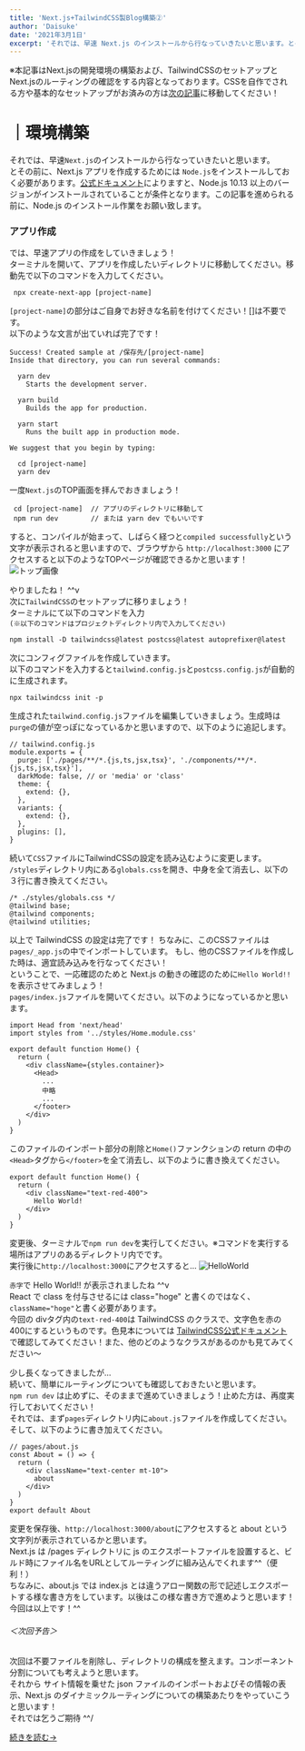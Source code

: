 ```yaml
---
title: 'Next.js+TailwindCSS製Blog構築②'
author: 'Daisuke'
date: '2021年3月1日'
excerpt: 'それでは、早速 Next.js のインストールから行なっていきたいと思います。とその前に、Next.js アプリを作成するためには Node.js をインストールしておく必要があります。公式ドキュメントによりますと、Node.js 10.13 以上の...'
---
```


※本記事はNext.jsの開発環境の構築および、TailwindCSSのセットアップとNext.jsのルーティングの確認をする内容となっております。CSSを自作でされる方や基本的なセットアップがお済みの方は[次の記事](/post/next-tailwind03)に移動してください！

# ｜環境構築
それでは、早速`Next.js`のインストールから行なっていきたいと思います。  
とその前に、Next.js アプリを作成するためには `Node.js`をインストールしておく必要があります。[公式ドキュメント](https://nextjs.org/docs)によりますと、Node.js 10.13 以上のバージョンがインストールされていることが条件となります。この記事を進められる前に、Node.js のインストール作業をお願い致します。

### アプリ作成
では、早速アプリの作成をしていきましょう！  
ターミナルを開いて、アプリを作成したいディレクトリに移動してください。移動先で以下のコマンドを入力してください。
```
 npx create-next-app [project-name]
```
`[project-name]`の部分はご自身でお好きな名前を付けてください！[]は不要です。  
以下のような文言が出ていれば完了です！
```
Success! Created sample at /保存先/[project-name]
Inside that directory, you can run several commands:

  yarn dev
    Starts the development server.

  yarn build
    Builds the app for production.

  yarn start
    Runs the built app in production mode.

We suggest that you begin by typing:

  cd [project-name]
  yarn dev
```
一度`Next.js`のTOP画面を拝んでおきましょう！
```
 cd [project-name]  // アプリのディレクトリに移動して
 npm run dev        // または yarn dev でもいいです
```
すると、コンパイルが始まって、しばらく経つと`compiled successfully`という文字が表示されると思いますので、ブラウザから `http://localhost:3000` にアクセスすると以下のようなTOPページが確認できるかと思います！
![トップ画像](/images/top_page.png)

やりましたね！ ^^v  
次に`TailwindCSS`のセットアップに移りましょう！  
ターミナルにて以下のコマンドを入力  
`(※以下のコマンドはプロジェクトディレクトリ内で入力してください)`
```
npm install -D tailwindcss@latest postcss@latest autoprefixer@latest
```
次にコンフィグファイルを作成していきます。  
以下のコマンドを入力すると`tailwind.config.js`と`postcss.config.js`が自動的に生成されます。
```
npx tailwindcss init -p
```
生成された`tailwind.config.js`ファイルを編集していきましょう。生成時は`purge`の値が空っぽになっているかと思いますので、以下のように追記します。
```
// tailwind.config.js
module.exports = {
  purge: ['./pages/**/*.{js,ts,jsx,tsx}', './components/**/*.{js,ts,jsx,tsx}'],
  darkMode: false, // or 'media' or 'class'
  theme: {
    extend: {},
  },
  variants: {
    extend: {},
  },
  plugins: [],
}
```
続いて`CSS`ファイルにTailwindCSSの設定を読み込むように変更します。  
`/styles`ディレクトリ内にある`globals.css`を開き、中身を全て消去し、以下の３行に書き換えてください。
```
/* ./styles/globals.css */
@tailwind base;
@tailwind components;
@tailwind utilities;
```
以上で TailwindCSS の設定は完了です！ ちなみに、このCSSファイルは`pages/_app.js`の中でインポートしています。
もし、他のCSSファイルを作成した時は、適宜読み込みを行なってください！  
ということで、一応確認のためと Next.js の動きの確認のために`Hello World!!`を表示させてみましょう！  
`pages/index.js`ファイルを開いてください。以下のようになっているかと思います。
```
import Head from 'next/head'
import styles from '../styles/Home.module.css'

export default function Home() {
  return (
    <div className={styles.container}>
      <Head>
        ...
        中略
        ...
      </footer>
    </div>
  )
}
```
このファイルのインポート部分の削除と`Home()`ファンクションの return の中の`<Head>`タグから`</footer>`を全て消去し、以下のように書き換えてください。
```
export default function Home() {
  return (
    <div className="text-red-400">
      Hello World!
    </div>
  )
}
```
変更後、ターミナルで`npm run dev`を実行してください。※コマンドを実行する場所はアプリのあるディレクトリ内でです。  
実行後に`http://localhost:3000`にアクセスすると...
![HelloWorld](/images/hello_world.png)

`赤字`で Hello World!! が表示されましたね ^^v  
React で class を付与させるには class="hoge" と書くのではなく、`className="hoge"`と書く必要があります。  
今回の divタグ内の`text-red-400`は TailwindCSS のクラスで、文字色を赤の400にするというものです。色見本については [TailwindCSS公式ドキュメント](https://tailwindcss.com/docs/customizing-colors) で確認してみてください！また、他のどのようなクラスがあるのかも見てみてください〜

少し長くなってきましたが...  
続いて、簡単にルーティングについても確認しておきたいと思います。  
`npm run dev` は止めずに、そのままで進めていきましょう！止めた方は、再度実行しておいてください！  
それでは、まず`pages`ディレクトリ内に`about.js`ファイルを作成してください。そして、以下のように書き加えてください。
```
// pages/about.js
const About = () => {
  return (
    <div className="text-center mt-10">
      about
    </div>
  )
}
export default About
```
変更を保存後、`http://localhost:3000/about`にアクセスすると about という文字列が表示されているかと思います。  
Next.js は /pages ディレクトリに js のエクスポートファイルを設置すると、ビルド時にファイル名をURLとしてルーティングに組み込んでくれます^^（便利！）  
ちなみに、about.js では index.js とは違うアロー関数の形で記述しエクスポートする様な書き方をしています。以後はこの様な書き方で進めようと思います！  
今回は以上です！^^

###### ＜次回予告＞
次回は不要ファイルを削除し、ディレクトリの構成を整えます。コンポーネント分割についても考えようと思います。  
それから サイト情報を乗せた json ファイルのインポートおよびその情報の表示、Next.js のダイナミックルーティングについての構築あたりをやっていこうと思います！  
それでは乞うご期待 ^^/

[続きを読む→](/post/next-tailwind03)